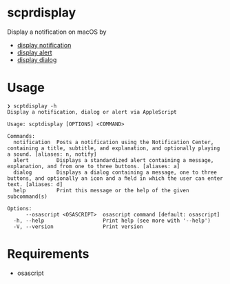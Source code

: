 # scprdisplay

Display a notification on macOS by

- [display notification](https://developer.apple.com/library/archive/documentation/AppleScript/Conceptual/AppleScriptLangGuide/reference/ASLR_cmds.html#//apple_ref/doc/uid/TP40000983-CH216-SW224)
- [display alert](https://developer.apple.com/library/archive/documentation/AppleScript/Conceptual/AppleScriptLangGuide/reference/ASLR_cmds.html#//apple_ref/doc/uid/TP40000983-CH216-SW11)
- [display dialog](https://developer.apple.com/library/archive/documentation/AppleScript/Conceptual/AppleScriptLangGuide/reference/ASLR_cmds.html#//apple_ref/doc/uid/TP40000983-CH216-SW12)

# Usage

``` shell
❯ scptdisplay -h
Display a notification, dialog or alert via AppleScript

Usage: scptdisplay [OPTIONS] <COMMAND>

Commands:
  notification  Posts a notification using the Notification Center, containing a title, subtitle, and explanation, and optionally playing a sound. [aliases: n, notify]
  alert         Displays a standardized alert containing a message, explanation, and from one to three buttons. [aliases: a]
  dialog        Displays a dialog containing a message, one to three buttons, and optionally an icon and a ﬁeld in which the user can enter text. [aliases: d]
  help          Print this message or the help of the given subcommand(s)

Options:
      --osascript <OSASCRIPT>  osascript command [default: osascript]
  -h, --help                   Print help (see more with '--help')
  -V, --version                Print version
```

# Requirements

- osascript
